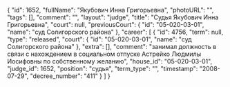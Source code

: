 {
    "id": 1652,
    "fullName": "Якубович Инна Григорьевна",
    "photoURL": "",
    "tags": [],
    "comment": "",
    "layout": "judge",
    "title": "Судья Якубович Инна Григорьевна",
    "court": null,
    "previousCourt": {
        "id": "05-020-03-01",
        "name": "суд Солигорского района"
    },
    "career": [
        {
            "id": 4756,
            "term": null,
            "type": "released",
            "court": {
                "id": "05-020-03-01",
                "name": "суд Солигорского района"
            },
            "extra": [],
            "comment": "занимал должность в связи с нахождением в социальном отпуске Астрейко Людмилы Иосифовны по собственному желанию",
            "house_id": "05-020-03-01",
            "judge_id": 1652,
            "position": "судья",
            "term_type": "",
            "timestamp": "2008-07-29",
            "decree_number": "411"
        }
    ]
}